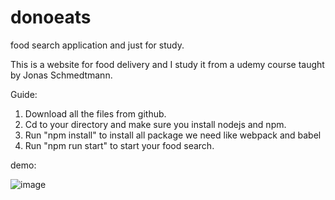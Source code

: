 # donoeats
food search application and just for study.

This is a website for food delivery and I study it from a udemy course taught by Jonas Schmedtmann.

Guide:
1. Download all the files from github.
2. Cd to your directory and make sure you install nodejs and npm.
3. Run "npm install" to install all package we need like webpack and babel
4. Run "npm run start" to start your food search.

demo:

![image](https://github.com/DonoghLi/donoeats/blob/master/img/img.png)
